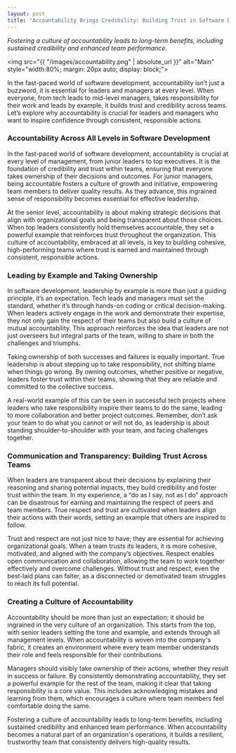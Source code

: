 ```yaml
---
layout: post  
title: "Accountability Brings Credibility: Building Trust in Software Development Teams"
---
```

_Fostering a culture of accountability leads to long-term benefits, including sustained credibility and enhanced team performance._

<img src="{{ "/images/accountability.png" | absolute_url }}" alt="Main" style="width:80%; margin: 20px auto; display: block;">

In the fast-paced world of software development, accountability isn’t just a buzzword, it is essential for leaders and managers at every level. When everyone, from tech leads to mid-level managers, takes responsibility for their work and leads by example, it builds trust and credibility across teams. Let’s explore why accountability is crucial for leaders and managers who want to inspire confidence through consistent, responsible actions.

### Accountability Across All Levels in Software Development
In the fast-paced world of software development, accountability is crucial at every level of management, from junior leaders to top executives. It is the foundation of credibility and trust within teams, ensuring that everyone takes ownership of their decisions and outcomes. For junior managers, being accountable fosters a culture of growth and initiative, empowering team members to deliver quality results. As they advance, this ingrained sense of responsibility becomes essential for effective leadership.

At the senior level, accountability is about making strategic decisions that align with organizational goals and being transparent about those choices. When top leaders consistently hold themselves accountable, they set a powerful example that reinforces trust throughout the organization. This culture of accountability, embraced at all levels, is key to building cohesive, high-performing teams where trust is earned and maintained through consistent, responsible actions.

### Leading by Example and Taking Ownership
In software development, leadership by example is more than just a guiding principle, it’s an expectation. Tech leads and managers must set the standard, whether it’s through hands-on coding or critical decision-making. When leaders actively engage in the work and demonstrate their expertise, they not only gain the respect of their teams but also build a culture of mutual accountability. This approach reinforces the idea that leaders are not just overseers but integral parts of the team, willing to share in both the challenges and triumphs.

Taking ownership of both successes and failures is equally important. True leadership is about stepping up to take responsibility, not shifting blame when things go wrong. By owning outcomes, whether positive or negative, leaders foster trust within their teams, showing that they are reliable and committed to the collective success.

A real-world example of this can be seen in successful tech projects where leaders who take responsibility inspire their teams to do the same, leading to more collaboration and better project outcomes. Remember, don’t ask your team to do what you cannot or will not do, as leadership is about standing shoulder-to-shoulder with your team, and facing challenges together.

### Communication and Transparency: Building Trust Across Teams
When leaders are transparent about their decisions by explaining their reasoning and sharing potential impacts, they build credibility and foster trust within the team. In my experience, a “do as I say, not as I do” approach can be disastrous for earning and maintaining the respect of peers and team members. True respect and trust are cultivated when leaders align their actions with their words, setting an example that others are inspired to follow.

Trust and respect are not just nice to have; they are essential for achieving organizational goals. When a team trusts its leaders, it is more cohesive, motivated, and aligned with the company’s objectives. Respect enables open communication and collaboration, allowing the team to work together effectively and overcome challenges. Without trust and respect, even the best-laid plans can falter, as a disconnected or demotivated team struggles to reach its full potential.

### Creating a Culture of Accountability
Accountability should be more than just an expectation; it should be ingrained in the very culture of an organization. This starts from the top, with senior leaders setting the tone and example, and extends through all management levels. When accountability is woven into the company's fabric, it creates an environment where every team member understands their role and feels responsible for their contributions.

Managers should visibly take ownership of their actions, whether they result in success or failure. By consistently demonstrating accountability, they set a powerful example for the rest of the team, making it clear that taking responsibility is a core value. This includes acknowledging mistakes and learning from them, which encourages a culture where team members feel comfortable doing the same.

Fostering a culture of accountability leads to long-term benefits, including sustained credibility and enhanced team performance. When accountability becomes a natural part of an organization's operations, it builds a resilient, trustworthy team that consistently delivers high-quality results.
